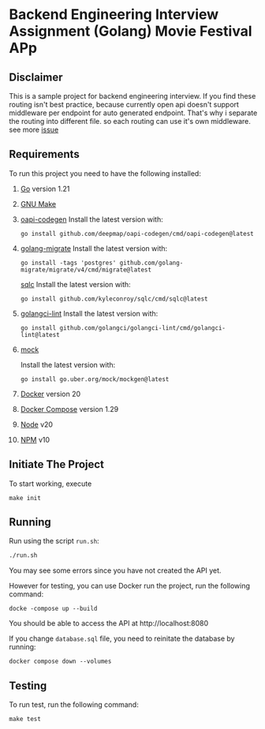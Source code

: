 # Backend Engineering Interview Assignment (Golang) Movie Festival APp

## Disclaimer
This is a sample project for backend engineering interview.
If you find these routing isn't best practice, because currently open api doesn't support middleware per endpoint for auto generated endpoint.
That's why i separate the routing into different file. so each routing can use it's own middleware. see more [issue](https://github.com/oapi-codegen/oapi-codegen/issues/518)

## Requirements

To run this project you need to have the following installed:

1. [Go](https://golang.org/doc/install) version 1.21
2. [GNU Make](https://www.gnu.org/software/make/)
3. [oapi-codegen](https://github.com/deepmap/oapi-codegen)
    Install the latest version with:
    ```
    go install github.com/deepmap/oapi-codegen/cmd/oapi-codegen@latest
    ```
4. [golang-migrate](https://github.com/golang-migrate/migrate)
    Install the latest version with:
    ```
    go install -tags 'postgres' github.com/golang-migrate/migrate/v4/cmd/migrate@latest
    ```
    [sqlc](github.com/kyleconroy/sqlc)
    Install the latest version with:
    ```
    go install github.com/kyleconroy/sqlc/cmd/sqlc@latest
    ```
5. [golangci-lint](https://github.com/deepmap/oapi-codegen)
    Install the latest version with:
    ```
    go install github.com/golangci/golangci-lint/cmd/golangci-lint@latest
    ```
6. [mock](https://github.com/uber-go/mock)

    Install the latest version with:
    ```
    go install go.uber.org/mock/mockgen@latest
    ```

7. [Docker](https://docs.docker.com/get-docker/) version 20

8. [Docker Compose](https://docs.docker.com/compose/install/) version 1.29

9. [Node](https://nodejs.org/en) v20

10. [NPM](https://www.npmjs.com/) v10

## Initiate The Project

To start working, execute

```
make init
```

## Running

Run using the script `run.sh`:

```bash
./run.sh
```

You may see some errors since you have not created the API yet.

However for testing, you can use Docker run the project, run the following command:

```
docke -compose up --build
```

You should be able to access the API at http://localhost:8080

If you change `database.sql` file, you need to reinitate the database by running:

```
docker compose down --volumes
```

## Testing

To run test, run the following command:

```
make test
```
